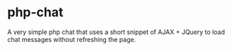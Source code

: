 # php-chat
A very simple php chat that uses a short snippet of AJAX + JQuery to load chat messages without refreshing the page.
